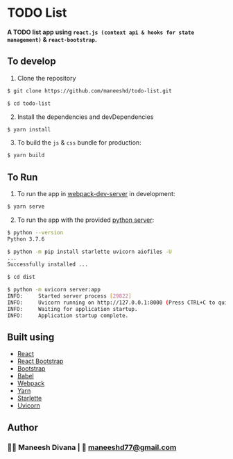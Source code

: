 # TODO List

**A TODO list app using `react.js (context api & hooks for state management)` & `react-bootstrap`.**

## To develop

1. Clone the repository

```bash
$ git clone https://github.com/maneeshd/todo-list.git

$ cd todo-list
```

2. Install the dependencies and devDependencies

```bash
$ yarn install
```

3. To build the `js` & `css` bundle for production:

```bash
$ yarn build
```

## To Run

1. To run the app in [webpack-dev-server](https://github.com/webpack/webpack-dev-server) in development:

```bash
$ yarn serve
```

2. To run the app with the provided [python server](dist/server.py):

```bash
$ python --version
Python 3.7.6

$ python -m pip install starlette uvicorn aiofiles -U
...
Successfully installed ...

$ cd dist

$ python -m uvicorn server:app
INFO:     Started server process [29822]
INFO:     Uvicorn running on http://127.0.0.1:8000 (Press CTRL+C to quit)
INFO:     Waiting for application startup.
INFO:     Application startup complete.
```

## Built using

- [React](https://reactjs.org/)
- [React Bootstrap](https://react-bootstrap.github.io/)
- [Bootstrap](https://getbootstrap.com/)
- [Babel](https://babeljs.io/)
- [Webpack](https://webpack.js.org/)
- [Yarn](https://yarnpkg.com/lang/en/)
- [Starlette](https://www.starlette.io/)
- [Uvicorn](https://www.uvicorn.org/)

## Author

### 👨‍💻 Maneesh Divana | 📧 maneeshd77@gmail.com
